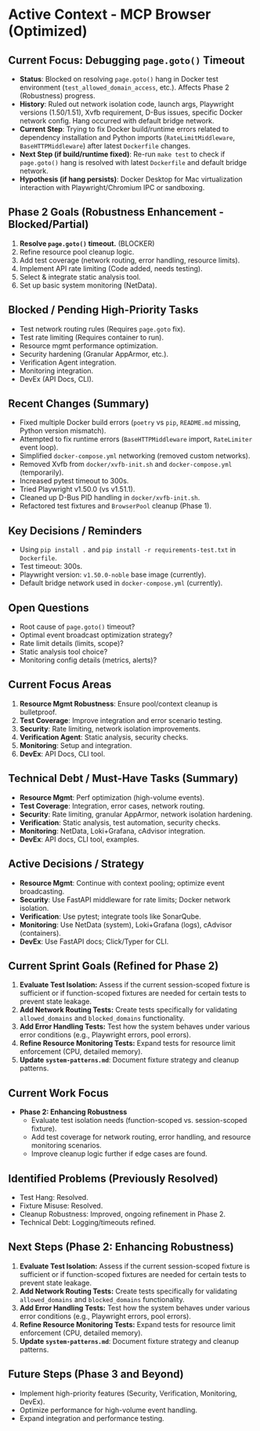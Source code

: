 # Active Context - MCP Browser (Optimized)

## Current Focus: Debugging `page.goto()` Timeout

*   **Status**: Blocked on resolving `page.goto()` hang in Docker test environment (`test_allowed_domain_access`, etc.). Affects Phase 2 (Robustness) progress.
*   **History**: Ruled out network isolation code, launch args, Playwright versions (1.50/1.51), Xvfb requirement, D-Bus issues, specific Docker network config. Hang occurred with default bridge network.
*   **Current Step**: Trying to fix Docker build/runtime errors related to dependency installation and Python imports (`RateLimitMiddleware`, `BaseHTTPMiddleware`) after latest `Dockerfile` changes.
*   **Next Step (if build/runtime fixed)**: Re-run `make test` to check if `page.goto()` hang is resolved with latest `Dockerfile` and default bridge network.
*   **Hypothesis (if hang persists)**: Docker Desktop for Mac virtualization interaction with Playwright/Chromium IPC or sandboxing.

## Phase 2 Goals (Robustness Enhancement - Blocked/Partial)

1.  **Resolve `page.goto()` timeout.** (BLOCKER)
2.  Refine resource pool cleanup logic.
3.  Add test coverage (network routing, error handling, resource limits).
4.  Implement API rate limiting (Code added, needs testing).
5.  Select & integrate static analysis tool.
6.  Set up basic system monitoring (NetData).

## Blocked / Pending High-Priority Tasks

*   Test network routing rules (Requires `page.goto` fix).
*   Test rate limiting (Requires container to run).
*   Resource mgmt performance optimization.
*   Security hardening (Granular AppArmor, etc.).
*   Verification Agent integration.
*   Monitoring integration.
*   DevEx (API Docs, CLI).

## Recent Changes (Summary)

*   Fixed multiple Docker build errors (`poetry` vs `pip`, `README.md` missing, Python version mismatch).
*   Attempted to fix runtime errors (`BaseHTTPMiddleware` import, `RateLimiter` event loop).
*   Simplified `docker-compose.yml` networking (removed custom networks).
*   Removed Xvfb from `docker/xvfb-init.sh` and `docker-compose.yml` (temporarily).
*   Increased pytest timeout to 300s.
*   Tried Playwright v1.50.0 (vs v1.51.1).
*   Cleaned up D-Bus PID handling in `docker/xvfb-init.sh`.
*   Refactored test fixtures and `BrowserPool` cleanup (Phase 1).

## Key Decisions / Reminders

*   Using `pip install .` and `pip install -r requirements-test.txt` in `Dockerfile`.
*   Test timeout: 300s.
*   Playwright version: `v1.50.0-noble` base image (currently).
*   Default bridge network used in `docker-compose.yml` (currently).

## Open Questions
*   Root cause of `page.goto()` timeout?
*   Optimal event broadcast optimization strategy?
*   Rate limit details (limits, scope)?
*   Static analysis tool choice?
*   Monitoring config details (metrics, alerts)?

## Current Focus Areas

1.  **Resource Mgmt Robustness**: Ensure pool/context cleanup is bulletproof.
2.  **Test Coverage**: Improve integration and error scenario testing.
3.  **Security**: Rate limiting, network isolation improvements.
4.  **Verification Agent**: Static analysis, security checks.
5.  **Monitoring**: Setup and integration.
6.  **DevEx**: API Docs, CLI tool.

## Technical Debt / Must-Have Tasks (Summary)

*   **Resource Mgmt**: Perf optimization (high-volume events).
*   **Test Coverage**: Integration, error cases, network routing.
*   **Security**: Rate limiting, granular AppArmor, network isolation hardening.
*   **Verification**: Static analysis, test automation, security checks.
*   **Monitoring**: NetData, Loki+Grafana, cAdvisor integration.
*   **DevEx**: API docs, CLI tool, examples.

## Active Decisions / Strategy

*   **Resource Mgmt**: Continue with context pooling; optimize event broadcasting.
*   **Security**: Use FastAPI middleware for rate limits; Docker network isolation.
*   **Verification**: Use pytest; integrate tools like SonarQube.
*   **Monitoring**: Use NetData (system), Loki+Grafana (logs), cAdvisor (containers).
*   **DevEx**: Use FastAPI docs; Click/Typer for CLI.

## Current Sprint Goals (Refined for Phase 2)
1.  **Evaluate Test Isolation:** Assess if the current session-scoped fixture is sufficient or if function-scoped fixtures are needed for certain tests to prevent state leakage.
2.  **Add Network Routing Tests:** Create tests specifically for validating `allowed_domains` and `blocked_domains` functionality.
3.  **Add Error Handling Tests:** Test how the system behaves under various error conditions (e.g., Playwright errors, pool errors).
4.  **Refine Resource Monitoring Tests:** Expand tests for resource limit enforcement (CPU, detailed memory).
5.  **Update `system-patterns.md`**: Document fixture strategy and cleanup patterns.

## Current Work Focus
- **Phase 2: Enhancing Robustness**
  - Evaluate test isolation needs (function-scoped vs. session-scoped fixture).
  - Add test coverage for network routing, error handling, and resource monitoring scenarios.
  - Improve cleanup logic further if edge cases are found.

## Identified Problems (Previously Resolved)
- Test Hang: Resolved.
- Fixture Misuse: Resolved.
- Cleanup Robustness: Improved, ongoing refinement in Phase 2.
- Technical Debt: Logging/timeouts refined.

## Next Steps (Phase 2: Enhancing Robustness)
1.  **Evaluate Test Isolation:** Assess if the current session-scoped fixture is sufficient or if function-scoped fixtures are needed for certain tests to prevent state leakage.
2.  **Add Network Routing Tests:** Create tests specifically for validating `allowed_domains` and `blocked_domains` functionality.
3.  **Add Error Handling Tests:** Test how the system behaves under various error conditions (e.g., Playwright errors, pool errors).
4.  **Refine Resource Monitoring Tests:** Expand tests for resource limit enforcement (CPU, detailed memory).
5.  **Update `system-patterns.md`**: Document fixture strategy and cleanup patterns.

## Future Steps (Phase 3 and Beyond)
- Implement high-priority features (Security, Verification, Monitoring, DevEx).
- Optimize performance for high-volume event handling.
- Expand integration and performance testing. 